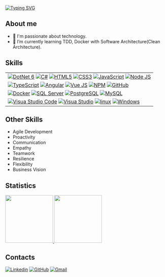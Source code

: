 [![Typing SVG](https://readme-typing-svg.demolab.com?font=Fira+Code&size=30&pause=1000&random=false&width=435&lines=Hello%2C+I'm+Paulo+Alves++;Full+Stack+Developer)](https://git.io/typing-svg)

## About me

- 🔭 I'm passionate about technology.
- 🌱 I’m currently learning TDD, Docker with Software Architecture(Clean Architecture).

## Skills

<p>
<table align="justify">
    <tr>
        <td>
            <a href="https://learn.microsoft.com/pt-br/dotnet/"><img alt="DotNet 6" src="https://img.shields.io/badge/.NET-5C2D91?logo=.net&logoColor=white&style=for-the-badge" /></a>
            <a href="https://learn.microsoft.com/pt-br/dotnet/csharp/programming-guide/"><img alt="C#" src="https://img.shields.io/badge/C%23-239120?logo=c-sharp&logoColor=white&style=for-the-badge" /></a>
            <a href="https://www.w3schools.com/html/"><img alt="HTML5" src="https://img.shields.io/badge/html5-%23E34F26.svg?style=for-the-badge&logo=html5&logoColor=white" /></a>
            <a href="https://www.w3schools.com/css/"><img alt="CSS3" src="https://img.shields.io/badge/css3-%231572B6.svg?style=for-the-badge&logo=css3&logoColor=white" /></a>
            <a href="https://developer.mozilla.org/pt-BR/docs/Web/JavaScript"><img alt="JavaScript" src="https://img.shields.io/badge/javascript-%23323330.svg?style=for-the-badge&logo=javascript&logoColor=%23F7DF1E" /></a>
            <a href="https://nodejs.org/en"><img alt="Node JS" src="https://img.shields.io/badge/node.js-6DA55F?style=for-the-badge&logo=node.js&logoColor=white" /></a>
        </td>
    </tr>
    <tr>
        <td>
            <a href="https://www.typescriptlang.org/"><img alt="TypeScript" src="https://img.shields.io/badge/typescript-%23007ACC.svg?style=for-the-badge&logo=typescript&logoColor=white" /></a>
            <a href="https://angular.io/"><img alt="Angular" src="https://img.shields.io/badge/angular-%23DD0031.svg?style=for-the-badge&logo=angular&logoColor=white" /></a>
            <a href="https://vuejs.org/"><img alt="Vue JS" src="https://img.shields.io/badge/vuejs-%2335495e.svg?style=for-the-badge&logo=vuedotjs&logoColor=%234FC08D" /></a>
            <a href="https://www.npmjs.com/"><img alt="NPM" src="https://img.shields.io/badge/NPM-%23CB3837.svg?style=for-the-badge&logo=npm&logoColor=white" /></a>
            <a href="https://github.com/"><img alt="GitHub" src="https://img.shields.io/badge/github-%23121011.svg?style=for-the-badge&logo=github&logoColor=white" /></a>
        </td>
    </tr>
    <tr>
        <td>
            <a href="https://www.docker.com/"><img alt="Docker" src="https://img.shields.io/badge/docker-%230db7ed.svg?style=for-the-badge&logo=docker&logoColor=white" /></a>
            <a href="https://www.microsoft.com/pt-br/sql-server/sql-server-downloads"><img alt="SQL Server" src="https://img.shields.io/badge/Microsoft%20SQL%20Server-CC2927?style=for-the-badge&logo=microsoft%20sql%20server&logoColor=white" /></a>
            <a href="https://www.postgresql.org/"><img alt="PostgreSQL" src="https://img.shields.io/badge/postgres-%23316192.svg?style=for-the-badge&logo=postgresql&logoColor=white" /></a>
            <a href="https://www.mysql.com/"><img alt="MySQL" src="https://img.shields.io/badge/mysql-%2300f.svg?style=for-the-badge&logo=mysql&logoColor=white" /></a>
        </td>
    </tr>
    <tr>
        <td>
            <a href="https://code.visualstudio.com/"><img alt="Visua Studio Code" src="https://img.shields.io/badge/Visual%20Studio%20Code-0078d7.svg?style=for-the-badge&logo=visual-studio-code&logoColor=white" /></a>
            <a href="https://visualstudio.microsoft.com/pt-br/"><img alt="Visua Studio" src="https://img.shields.io/badge/Visual%20Studio-5C2D91.svg?style=for-the-badge&logo=visual-studio&logoColor=white" /></a>
            <a href="https://www.linux.org/"><img alt="linux" src="https://img.shields.io/badge/Linux-FCC624?style=for-the-badge&logo=linux&logoColor=black" /></a>
            <a href="https://www.microsoft.com/pt-br/windows/?r=1"><img alt="Windows" src="https://img.shields.io/badge/Windows-0078D6?style=for-the-badge&logo=windows&logoColor=white" /></a>
        </td>
    </tr>
</table>  
</p>

## Other Skills

- Agile Development
- Proactivity
- Communication
- Empathy
- Teamwork
- Resilience
- Flexibility
- Business Vision

## Statistics

<p align="justify">
  <a href="https://github.com/PauloAlves8039/github-readme-stats">
    <img height="150" src="https://github-readme-stats.vercel.app/api?username=PauloAlves8039&show_icons=true&theme=tokyonight" />
  </a>
   <a href="https://github.com/PauloAlves8039/github-readme-stats">
    <img height="150" src="https://github-readme-stats.vercel.app/api/top-langs/?username=PauloAlves8039&layout=compact&theme=tokyonight" />
  </a>  
</p>

## Contacts

<p align="justify">
    <a href="https://www.linkedin.com/in/paulo-alves3486"><img alt="Linkedin" src="https://img.shields.io/badge/linkedin-%230077B5.svg?style=for-the-badge&logo=linkedin&logoColor=white" /></a>
    <a href="https://github.com/PauloAlves8039"><img alt="GitHub" src="https://img.shields.io/badge/github-%23121011.svg?style=for-the-badge&logo=github&logoColor=white" /></a>
    <a href="mailto:pj38alves@gmail.com"><img alt="Gmail" src="https://img.shields.io/badge/Gmail-D14836?style=for-the-badge&logo=gmail&logoColor=white" /></a>  
</p>

<!--
## About me

I'm a Developer!

- 🔭 I’m currently looking for job opportunities.
- 🌱 I’m currently learning DevOps, Docker, TDD and Cloud Computing.
- 💬 Ask me about: Javascript, Angular, Node.Js, C#, ASP.NET Core, Java, SQL.
-->

<!--
**PauloAlves8039/PauloAlves8039** is a ✨ _special_ ✨ repository because its `README.md` (this file) appears on your GitHub profile.

Here are some ideas to get you started:

- 🔭 I’m currently working on ...
- 🌱 I’m currently learning ...
- 👯 I’m looking to collaborate on ...
- 🤔 I’m looking for help with ...
- 💬 Ask me about ...
- 📫 How to reach me: ...
- 😄 Pronouns: ...
- ⚡ Fun fact: ...
-->

